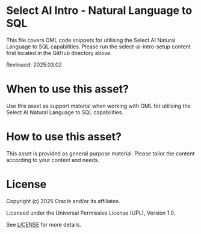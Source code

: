 # Select AI Intro - Natural Language to SQL
 
This file covers OML code snippets for utilising the Select AI Natural Language to SQL capabilities. Please run the select-ai-intro-setup content first located in the GitHub directory above.

Reviewed: 2025.03.02
 

# When to use this asset?

Use this asset as support material when working with OML for utilising the Select AI Natural Language to SQL capabilities.


# How to use this asset?

This asset is provided as general purpose material. Please tailor the content according to your context and needs.


# License
 
Copyright (c) 2025 Oracle and/or its affiliates.
 
Licensed under the Universal Permissive License (UPL), Version 1.0.
 
See [LICENSE](https://github.com/oracle-devrel/technology-engineering/blob/main/LICENSE) for more details.
